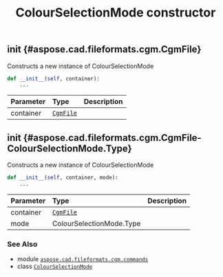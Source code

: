 ﻿---
title: ColourSelectionMode constructor
second_title: Aspose.CAD for Python via .NET API References
description: 
type: docs
weight: 10
url: /python-net/aspose.cad.fileformats.cgm.commands/colourselectionmode/__init__/
is_root: false
---

## __init__ {#aspose.cad.fileformats.cgm.CgmFile}

Constructs a new instance of ColourSelectionMode



```python
def __init__(self, container):
    ...
```


| Parameter | Type | Description |
| :- | :- | :- |
| container | [`CgmFile`](/cad/python-net/aspose.cad.fileformats.cgm/cgmfile) |  |


## __init__ {#aspose.cad.fileformats.cgm.CgmFile-ColourSelectionMode.Type}

Constructs a new instance of ColourSelectionMode



```python
def __init__(self, container, mode):
    ...
```


| Parameter | Type | Description |
| :- | :- | :- |
| container | [`CgmFile`](/cad/python-net/aspose.cad.fileformats.cgm/cgmfile) |  |
| mode | ColourSelectionMode.Type |  |



### See Also
* module [`aspose.cad.fileformats.cgm.commands`](../../)
* class [`ColourSelectionMode`](/cad/python-net/aspose.cad.fileformats.cgm.commands/colourselectionmode)
